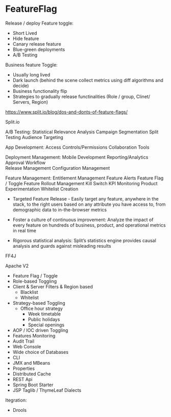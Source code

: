 # FeatureFlag

Release / deploy Feature toggle:

- Short Lived
- Hide feature
- Canary release feature
- Blue-green deployments
- A/B Testing

Business feature Toggle:

- Usually long lived
- Dark launch (behind the scene collect metrics using diff algorithms and decide)
- Business functionality flip
- Strategies to gradually release functinalities (Role / group, Clinet/ Servers, Region)

https://www.split.io/blog/dos-and-donts-of-feature-flags/

Split.io

A/B Testing:
Statistical Relevance Analysis
Campaign Segmentation
Split Testing
Audience Targeting

App Development:
Access Controls/Permissions
Collaboration Tools

Deployment Management:
Mobile Development
Reporting/Analytics
Approval Workflow  
Release Management
Configuration Management

Feature Management:
Entitlement Management
Feature Alerts
Feature Flag / Toggle
Feature Rollout Management
Kill Switch
KPI Monitoring
Product Experimentation
Whitelist Creation

- Targeted Feature Release - Easily target any feature, anywhere in the stack, to the right users based on any attribute you have access to, from demographic data to in-the-browser metrics

- Foster a culture of continuous improvement: Analyze the impact of every feature on hundreds of business, product, and operational metrics in real time

- Rigorous statistical analysis: Split’s statistics engine provides causal analysis and guards against misleading results

FF4J

Apache V2

- Feature Flag / Toggle
- Role-based Toggling
- Client & Server Filters & Region based
  - Blacklist
  - Whitelist
- Strategy-based Toggling
  - Office hour strategy
    - Week timetable
    - Public holidays
    - Special openings
- AOP / IOC driven Toggling
- Features Monitoring
- Audit Trail
- Web Console
- Wide choice of Databases
- CLI
- JMX and MBeans
- Properties
- Distributed Cache
- REST Api
- Spring Boot Starter
- JSP Taglib / ThymeLeaf Dialects

Itegration:

- Drools
